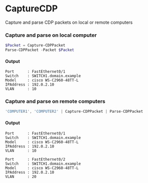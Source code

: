 CaptureCDP
==========

Capture and parse CDP packets on local or remote computers

### Capture and parse on local computer

```PowerShell
$Packet = Capture-CDPPacket
Parse-CDPPacket -Packet $Packet
```

#### Output
```
Port      : FastEthernet0/1 
Switch    : SWITCH1.domain.example 
Model     : cisco WS-C2960-48TT-L 
IPAddress : 192.0.2.10
VLAN      : 10
```

### Capture and parse on remote computers

```PowerShell
'COMPUTER1', 'COMPUTER2' | Capture-CDPPacket | Parse-CDPPacket
```

#### Output
```
Port      : FastEthernet0/1 
Switch    : SWITCH1.domain.example 
Model     : cisco WS-C2960-48TT-L 
IPAddress : 192.0.2.10
VLAN      : 10

Port      : FastEthernet0/2 
Switch    : SWITCH1.domain.example 
Model     : cisco WS-C2960-48TT-L 
IPAddress : 192.0.2.10
VLAN      : 20
```
